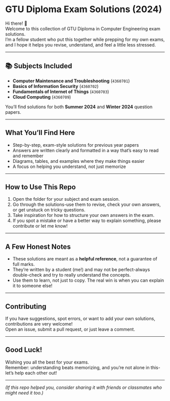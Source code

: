 # GTU Diploma Exam Solutions (2024)

Hi there! 👋  
Welcome to this collection of GTU Diploma in Computer Engineering exam solutions.  
I’m a fellow student who put this together while prepping for my own exams, and I hope it helps you revise, understand, and feel a little less stressed.

---

## 📚 Subjects Included

- **Computer Maintenance and Troubleshooting** (`4360701`)
- **Basics of Information Security** (`4360702`)
- **Fundamentals of Internet of Things** (`4360703`)
- **Cloud Computing** (`4360709`)

You’ll find solutions for both **Summer 2024** and **Winter 2024** question papers.

---

## What You’ll Find Here

- Step-by-step, exam-style solutions for previous year papers
- Answers are written clearly and formatted in a way that’s easy to read and remember
- Diagrams, tables, and examples where they make things easier
- A focus on helping you understand, not just memorize

---

## How to Use This Repo

1. Open the folder for your subject and exam session.
2. Go through the solutions-use them to revise, check your own answers, or get unstuck on tricky questions.
3. Take inspiration for how to structure your own answers in the exam.
4. If you spot a mistake or have a better way to explain something, please contribute or let me know!

---

## A Few Honest Notes

- These solutions are meant as a **helpful reference**, not a guarantee of full marks.
- They’re written by a student (me!) and may not be perfect-always double-check and try to really understand the concepts.
- Use them to learn, not just to copy. The real win is when you can explain it to someone else!

---

## Contributing

If you have suggestions, spot errors, or want to add your own solutions, contributions are very welcome!  
Open an issue, submit a pull request, or just leave a comment.

---

## Good Luck!

Wishing you all the best for your exams.  
Remember: understanding beats memorizing, and you’re not alone in this-let’s help each other out!

---

*(If this repo helped you, consider sharing it with friends or classmates who might need it too.)*

